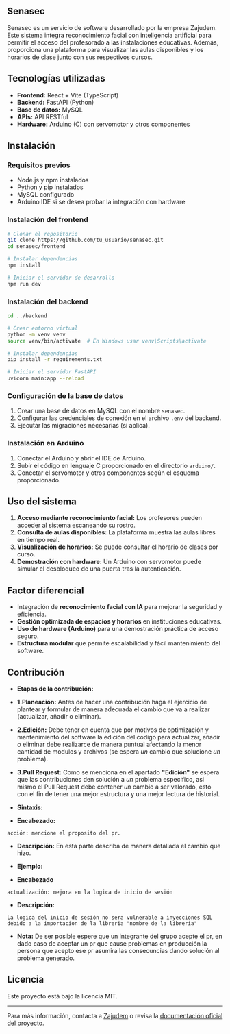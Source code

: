 ## Senasec

Senasec es un servicio de software desarrollado por la empresa Zajudem. Este sistema integra reconocimiento facial con inteligencia artificial para permitir el acceso del profesorado a las instalaciones educativas. Además, proporciona una plataforma para visualizar las aulas disponibles y los horarios de clase junto con sus respectivos cursos.

## Tecnologías utilizadas

- **Frontend:** React + Vite (TypeScript)
- **Backend:** FastAPI (Python)
- **Base de datos:** MySQL
- **APIs:** API RESTful
- **Hardware:** Arduino (C) con servomotor y otros componentes

## Instalación

### Requisitos previos
- Node.js y npm instalados
- Python y pip instalados
- MySQL configurado
- Arduino IDE si se desea probar la integración con hardware

### Instalación del frontend
```sh
# Clonar el repositorio
git clone https://github.com/tu_usuario/senasec.git
cd senasec/frontend

# Instalar dependencias
npm install

# Iniciar el servidor de desarrollo
npm run dev
```

### Instalación del backend
```sh
cd ../backend

# Crear entorno virtual
python -m venv venv
source venv/bin/activate  # En Windows usar venv\Scripts\activate

# Instalar dependencias
pip install -r requirements.txt

# Iniciar el servidor FastAPI
uvicorn main:app --reload
```

### Configuración de la base de datos
1. Crear una base de datos en MySQL con el nombre `senasec`.
2. Configurar las credenciales de conexión en el archivo `.env` del backend.
3. Ejecutar las migraciones necesarias (si aplica).

### Instalación en Arduino
1. Conectar el Arduino y abrir el IDE de Arduino.
2. Subir el código en lenguaje C proporcionado en el directorio `arduino/`.
3. Conectar el servomotor y otros componentes según el esquema proporcionado.

## Uso del sistema
1. **Acceso mediante reconocimiento facial:** Los profesores pueden acceder al sistema escaneando su rostro.
2. **Consulta de aulas disponibles:** La plataforma muestra las aulas libres en tiempo real.
3. **Visualización de horarios:** Se puede consultar el horario de clases por curso.
4. **Demostración con hardware:** Un Arduino con servomotor puede simular el desbloqueo de una puerta tras la autenticación.

## Factor diferencial
- Integración de **reconocimiento facial con IA** para mejorar la seguridad y eficiencia.
- **Gestión optimizada de espacios y horarios** en instituciones educativas.
- **Uso de hardware (Arduino)** para una demostración práctica de acceso seguro.
- **Estructura modular** que permite escalabilidad y fácil mantenimiento del software.

## Contribución 
- **Etapas de la contribución:**
- **1.Planeación:**
Antes de hacer una contribución haga el ejercicio de plantear y formular de manera adecuada el cambio que va a realizar (actualizar, añadir o eliminar).

- **2.Edición:**
Debe tener en cuenta que por motivos de optimización y mantenimientó del software la edición del codigo para actualizar, añadir o eliminar debe realizarce de manera puntual afectando la menor cantidad de modulos y archivos (se espera *un* cambio que solucione *un* problema).

- **3.Pull Request:**
Como se menciona en el apartado **"Edición"** se espera que las contribuciones den solución a *un* problema especifico, asi mismo el Pull Request debe contener *un* cambio a ser valorado, esto con el fin de tener una mejor estructura y una mejor lectura de historial.
- **Sintaxis:**
- **Encabezado:**
```
acción: mencione el proposito del pr.
```
- **Descripción:**
En esta parte describa de manera detallada el cambio que hizo.

- **Ejemplo:**
- **Encabezado**
```
actualización: mejora en la logica de inicio de sesión
```
- **Descripción:**
```
La logica del inicio de sesión no sera vulnerable a inyecciones SQL debido a la importacion de la libreria "nombre de la libreria"
```

- **Nota:**
De ser posible espere que un integrante del grupo acepte el pr, en dado caso de aceptar un pr que cause problemas en producción la persona que acepto ese pr asumira las consecuncias dando solución al problema generado.

## Licencia
Este proyecto está bajo la licencia MIT.

---
Para más información, contacta a [Zajudem](mailto:dnielussa@gmail.com) o revisa la [documentación oficial del proyecto](#).

